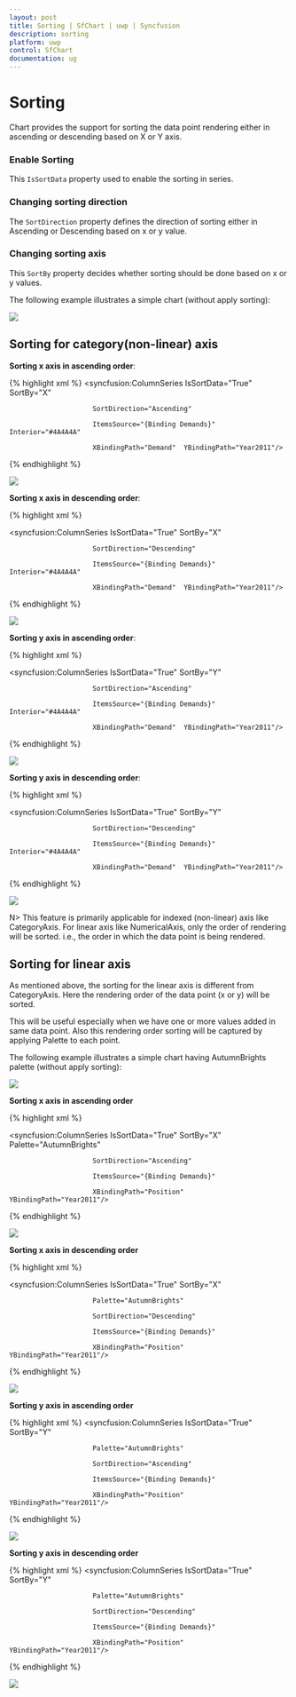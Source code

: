 ```yaml
---
layout: post
title: Sorting | SfChart | uwp | Syncfusion
description: sorting 
platform: uwp
control: SfChart
documentation: ug
---
```


# Sorting

Chart provides the support for sorting the data point rendering either in ascending or descending based on X or Y axis.

### Enable Sorting
This `IsSortData` property used to enable the sorting in series.

### Changing sorting direction

The `SortDirection` property defines the direction of sorting either in Ascending or Descending based on x or y value.

### Changing sorting axis

This `SortBy` property decides whether sorting should be done based on x or y values.


The following example illustrates a simple chart (without apply sorting):

![](sorting_chart_images/sorting_1.png)


## Sorting for category(non-linear) axis

**Sorting x axis in ascending order**:

{% highlight xml %}
<syncfusion:ColumnSeries IsSortData="True" SortBy="X"  
	
	                     SortDirection="Ascending"

                         ItemsSource="{Binding Demands}" Interior="#4A4A4A"

                         XBindingPath="Demand"  YBindingPath="Year2011"/>

{% endhighlight %}

![](sorting_chart_images/sorting_2.png)


**Sorting x axis in descending order**:

{% highlight xml %}

<syncfusion:ColumnSeries IsSortData="True" SortBy="X"  
	 
	                     SortDirection="Descending"

                         ItemsSource="{Binding Demands}" Interior="#4A4A4A"

                         XBindingPath="Demand"  YBindingPath="Year2011"/>

{% endhighlight %}

![](sorting_chart_images/sorting_3.png)


**Sorting y axis in ascending order**:

{% highlight xml %}

<syncfusion:ColumnSeries IsSortData="True" SortBy="Y" 
	                   
					     SortDirection="Ascending"

                         ItemsSource="{Binding Demands}" Interior="#4A4A4A"

                         XBindingPath="Demand"  YBindingPath="Year2011"/>


{% endhighlight %}

![](sorting_chart_images/sorting_4.png)


**Sorting y axis in descending order**:

{% highlight xml %}

<syncfusion:ColumnSeries IsSortData="True" SortBy="Y"  
	
	                     SortDirection="Descending"

                         ItemsSource="{Binding Demands}" Interior="#4A4A4A"

                         XBindingPath="Demand"  YBindingPath="Year2011"/>


{% endhighlight %}

![](sorting_chart_images/sorting_5.png)

N> This feature is primarily applicable for indexed (non-linear) axis like CategoryAxis. For linear axis like NumericalAxis, only the order of rendering will be sorted. i.e., the order in which the data point is being rendered.


## Sorting for linear axis

As mentioned above, the sorting for the linear axis is different from CategoryAxis. Here the rendering order of the data point (x or y) will be sorted.

This will be useful especially when we have one or more values added in same data point. Also this rendering order sorting will be captured by applying Palette to each point.

The following example illustrates a simple chart having AutumnBrights palette (without apply sorting):

![](sorting_chart_images/linearaxis_nosort.png)

**Sorting x axis in ascending order**

{% highlight xml %}

<syncfusion:ColumnSeries IsSortData="True" SortBy="X" Palette="AutumnBrights"

                         SortDirection="Ascending"

                         ItemsSource="{Binding Demands}" 

                         XBindingPath="Position"  YBindingPath="Year2011"/>

{% endhighlight %}

![](sorting_chart_images/linearaxis_sort1.png)

**Sorting x axis in descending order**

{% highlight xml %}

<syncfusion:ColumnSeries IsSortData="True" SortBy="X" 
	
	                     Palette="AutumnBrights"

                         SortDirection="Descending"

                         ItemsSource="{Binding Demands}" 

                         XBindingPath="Position"  YBindingPath="Year2011"/>

{% endhighlight %}

![](sorting_chart_images/linearaxis_sort2.png)

**Sorting y axis in ascending order**

{% highlight xml %}
<syncfusion:ColumnSeries IsSortData="True" SortBy="Y" 
	
	                     Palette="AutumnBrights"

                         SortDirection="Ascending"

                         ItemsSource="{Binding Demands}" 

                         XBindingPath="Position"  YBindingPath="Year2011"/>

{% endhighlight %}

![](sorting_chart_images/linearaxis_sort3.png)

**Sorting y axis in descending order**

{% highlight xml %}
<syncfusion:ColumnSeries IsSortData="True" SortBy="Y" 
	
	                     Palette="AutumnBrights"

                         SortDirection="Descending"

                         ItemsSource="{Binding Demands}" 

                         XBindingPath="Position"  YBindingPath="Year2011"/>

{% endhighlight %}

![](sorting_chart_images/linearaxis_sort4.png)


